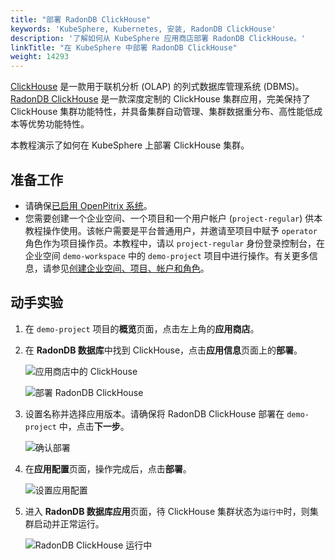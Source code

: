 ```yaml
---
title: "部署 RadonDB ClickHouse"
keywords: 'KubeSphere, Kubernetes, 安装, RadonDB ClickHouse'
description: '了解如何从 KubeSphere 应用商店部署 RadonDB ClickHouse。'
linkTitle: "在 KubeSphere 中部署 RadonDB ClickHouse"
weight: 14293
---
```


[ClickHouse](https://clickhouse.tech/) 是一款用于联机分析 (OLAP) 的列式数据库管理系统 (DBMS)。[RadonDB ClickHouse](https://github.com/radondb/radondb-clickhouse-kubernetes) 是一款深度定制的 ClickHouse 集群应用，完美保持了 ClickHouse 集群功能特性，并具备集群自动管理、集群数据重分布、高性能低成本等优势功能特性。

本教程演示了如何在 KubeSphere 上部署 ClickHouse 集群。

## 准备工作

- 请确保[已启用 OpenPitrix 系统](../../../pluggable-components/app-store/)。
- 您需要创建一个企业空间、一个项目和一个用户帐户 (`project-regular`) 供本教程操作使用。该帐户需要是平台普通用户，并邀请至项目中赋予 `operator` 角色作为项目操作员。本教程中，请以 `project-regular` 身份登录控制台，在企业空间 `demo-workspace` 中的 `demo-project` 项目中进行操作。有关更多信息，请参见[创建企业空间、项目、帐户和角色](../../../quick-start/create-workspace-and-project/)。

## 动手实验

1. 在 `demo-project` 项目的**概览**页面，点击左上角的**应用商店**。

2. 在 **RadonDB 数据库**中找到 ClickHouse，点击**应用信息**页面上的**部署**。

   ![应用商店中的 ClickHouse](/images/docs/zh-cn/appstore/built-in-apps/radondb-clickhouse-app/radondb-clickhouse-in-app-store.png)

   ![部署 RadonDB ClickHouse](/images/docs/zh-cn/appstore/built-in-apps/radondb-clickhouse-app/deploy-radondb-clickhouse.png)

3. 设置名称并选择应用版本。请确保将 RadonDB ClickHouse 部署在 `demo-project` 中，点击**下一步**。

   ![确认部署](/images/docs/zh-cn/appstore/built-in-apps/radondb-clickhouse-app/confirm-deployment.png)

4. 在**应用配置**页面，操作完成后，点击**部署**。

   ![设置应用配置](/images/docs/zh-cn/appstore/built-in-apps/radondb-clickhouse-app/set-app-configuration.png)

5. 进入 **RadonDB 数据库应用**页面，待 ClickHouse 集群状态为`运行中`时，则集群启动并正常运行。

   ![RadonDB ClickHouse 运行中](/images/docs/zh-cn/appstore/built-in-apps/radondb-clickhouse-app/radondb-clickhouse-running.png)
